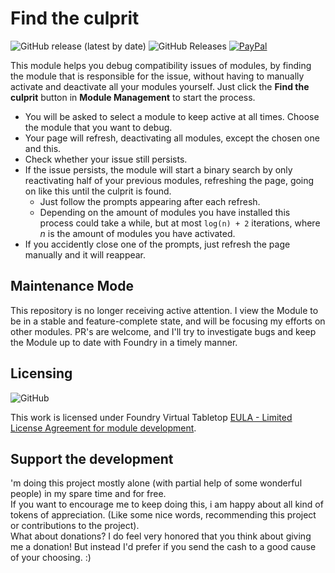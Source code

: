 # Find the culprit

<img alt="GitHub release (latest by date)" src="https://img.shields.io/github/v/release/Moerill/fvtt-find-the-culprit?style=for-the-badge"> <img alt="GitHub Releases" src="https://img.shields.io/github/downloads/moerill/fvtt-find-the-culprit/latest/total?style=for-the-badge">  [![PayPal](https://img.shields.io/badge/Donate-PayPal-blue?style=for-the-badge)](https://www.paypal.com/cgi-bin/webscr?cmd=_s-xclick&hosted_button_id=FYZ294SP2JBGS&source=url)

This module helps you debug compatibility issues of modules, by finding the module that is responsible for the issue, without having to manually activate and deactivate all your modules yourself. Just click the **Find the culprit** button in **Module Management** to start the process.  
* You will be asked to select a module to keep active at all times. Choose the module that you want to debug.  
* Your page will refresh, deactivating all modules, except the chosen one and this.
* Check whether your issue still persists.
* If the issue persists, the module will start a binary search by only reactivating half of your previous modules, refreshing the page, going on like this until the culprit is found. 
  * Just follow the prompts appearing after each refresh.
  * Depending on the amount of modules you have installed this process could take a while, but at most ``log(n) + 2`` iterations, where *n* is the amount of modules you have activated.
* If you accidently close one of the prompts, just refresh the page manually and it will reappear.


## Maintenance Mode  
This repository is no longer receiving active attention. I view the Module to be in a stable and feature-complete state, and will be focusing my efforts on other modules. PR's are welcome, and I'll try to investigate bugs and keep the Module up to date with Foundry in a timely manner.  

## Licensing
<img alt="GitHub" src="https://img.shields.io/github/license/moerill/fvtt-find-the-culprit?style=for-the-badge">

This work is licensed under Foundry Virtual Tabletop [EULA - Limited License Agreement for module development](https://foundryvtt.com/article/license/).

## Support the development
'm doing this project mostly alone (with partial help of some wonderful people) in my spare time and for free.  
If you want to encourage me to keep doing this, i am happy about all kind of tokens of appreciation. (Like some nice words, recommending this project or contributions to the project).  
What about donations? I do feel very honored that you think about giving me a donation! But instead I'd prefer if you send the cash to a good cause of your choosing. :)
